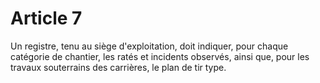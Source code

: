 # Article 7

Un registre, tenu au siège d'exploitation, doit indiquer, pour chaque catégorie de chantier, les ratés et incidents observés, ainsi que, pour les travaux souterrains des carrières, le plan de tir type.
